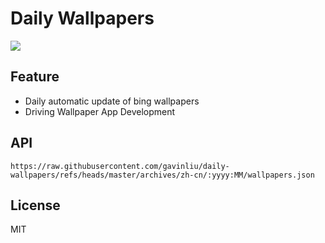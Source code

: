# Daily Wallpapers
  
![](https://www.bing.com/th?id=OHR.BeginningofSummer25Y_ZH-CN2000519236_UHD.jpg)

## Feature

- Daily automatic update of bing wallpapers
- Driving Wallpaper App Development

## API

```
https://raw.githubusercontent.com/gavinliu/daily-wallpapers/refs/heads/master/archives/zh-cn/:yyyy:MM/wallpapers.json
```

## License

MIT
  